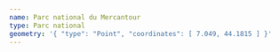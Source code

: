 ```yaml
---
name: Parc national du Mercantour
type: Parc national
geometry: '{ "type": "Point", "coordinates": [ 7.049, 44.1815 ] }'
---
```


